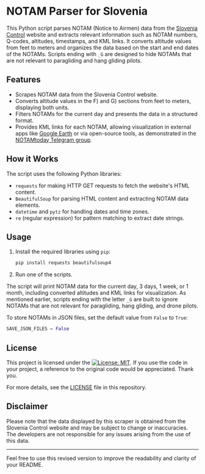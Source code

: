 # NOTAM Parser for Slovenia

This Python script parses NOTAM (Notice to Airmen) data from the [Slovenia Control](https://www.sloveniacontrol.si/Strani/Summary-C.aspx) website and extracts relevant information such as NOTAM numbers, Q-codes, altitudes, timestamps, and KML links. It converts altitude values from feet to meters and organizes the data based on the start and end dates of the NOTAMs. Scripts ending with `_G` are designed to hide NOTAMs that are not relevant to paragliding and hang gliding pilots.

## Features

- Scrapes NOTAM data from the Slovenia Control website.
- Converts altitude values in the F) and G) sections from feet to meters, displaying both units.
- Filters NOTAMs for the current day and presents the data in a structured format.
- Provides KML links for each NOTAM, allowing visualization in external apps like [Google Earth](https://www.google.com/earth/about/versions/) or via open-source tools, as demonstrated in the [NOTAMtoday Telegram group](https://t.me/NOTAMtoday).

## How it Works

The script uses the following Python libraries:

- `requests` for making HTTP GET requests to fetch the website's HTML content.
- `BeautifulSoup` for parsing HTML content and extracting NOTAM data elements.
- `datetime` and `pytz` for handling dates and time zones.
- `re` (regular expression) for pattern matching to extract date strings.

## Usage

1. Install the required libraries using `pip`:

    ```bash
    pip install requests beautifulsoup4
    ```

2. Run one of the scripts.

The script will print NOTAM data for the current day, 3 days, 1 week, or 1 month, including converted altitudes and KML links for visualization. As mentioned earlier, scripts ending with the letter `_G` are built to ignore NOTAMs that are not relevant for paragliding, hang gliding, and drone pilots.

To store NOTAMs in JSON files, set the default value from `False` to `True`:

```python
SAVE_JSON_FILES = False
```

## License

This project is licensed under the [![License: MIT](https://img.shields.io/badge/License-MIT-yellow.svg)](https://opensource.org/licenses/MIT). 
If you use the code in your project, a reference to the original code would be appreciated. Thank you.

For more details, see the [LICENSE](LICENSE) file in this repository.

## Disclaimer

Please note that the data displayed by this scraper is obtained from the Slovenia Control website and may be subject to change or inaccuracies. The developers are not responsible for any issues arising from the use of this data.

---

Feel free to use this revised version to improve the readability and clarity of your README.